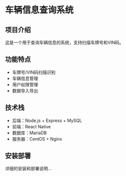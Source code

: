 # 车辆信息查询系统

## 项目介绍
这是一个用于查询车辆信息的系统，支持扫描车牌号和VIN码。

## 功能特点
- 车牌号/VIN码扫描识别
- 车辆信息管理
- 用户权限管理
- 数据导入导出

## 技术栈
- 后端：Node.js + Express + MySQL
- 前端：React Native
- 数据库：MariaDB
- 服务器：CentOS + Nginx

## 安装部署
详细的安装和部署说明...
